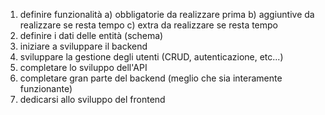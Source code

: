 1) definire funzionalità
	a) obbligatorie da realizzare prima
	b) aggiuntive da realizzare se resta tempo
	c) extra da realizzare se resta tempo 
2) definire i dati delle entità (schema)
3) iniziare a sviluppare il backend
4) sviluppare la gestione degli utenti (CRUD, autenticazione, etc...)
5) completare lo sviluppo dell'API
6) completare gran parte del backend (meglio che sia interamente funzionante)
7) dedicarsi allo sviluppo del frontend